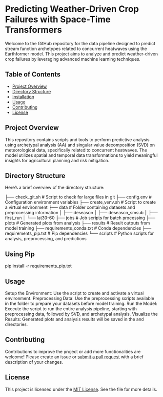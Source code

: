 # Predicting Weather-Driven Crop Failures with Space-Time Transformers

Welcome to the GitHub repository for the data pipeline designed to predict stream function archetypes related to concurrent heatwaves using the Earthformer model. This project aims to analyze and predict weather-driven crop failures by leveraging advanced machine learning techniques.

## Table of Contents
- [Project Overview](#project-overview)
- [Directory Structure](#directory-structure)
- [Installation](#installation)
- [Usage](#usage)
- [Contributing](#contributing)
- [License](#license)

## Project Overview

This repository contains scripts and tools to perform predictive analysis using archetypal analysis (AA) and singular value decomposition (SVD) on meteorological data, specifically related to concurrent heatwaves. The model utilizes spatial and temporal data transformations to yield meaningful insights for agricultural planning and risk mitigation.

## Directory Structure

Here’s a brief overview of the directory structure:

├── check_git.sh                   # Script to check for large files in git
├── config.env                     # Configuration environment variables
├── create_venv.sh                 # Script to create a virtual environment
├── data                           # Folder containing datasets and preprocessing information
│   ├── deseason
│   ├── deseason_smsub
│   ├── first_run
│   └── lat30-60
├── jobs                           # Job scripts for batch processing
├── plots                          # Generated plots from analysis
├── results                        # Result outputs from model training
├── requirements_conda.txt         # Conda dependencies
├── requirements_pip.txt           # Pip dependencies
└── scripts                        # Python scripts for analysis, preprocessing, and predictions

## Using Pip
pip install -r requirements_pip.txt

## Usage
Setup the Environment: Use the script to create and activate a virtual environment.
Preprocessing Data:
Use the preprocessing scripts available in the folder to prepare your datasets before model training.
Run the Model:
Execute the script to run the entire analysis pipeline, starting with preprocessing data, followed by SVD, and archetypal analysis.
Visualize the Results: Generated plots and analysis results will be saved in the and directories.

## Contributing
Contributions to improve the project or add more functionalities are welcome! Please create an issue or [submit a pull request](https://github.com/markmitrani/concurrent-heatwave-prediction/pulls) with a brief description of your changes.

## License
This project is licensed under the [MIT License](https://en.wikipedia.org/wiki/MIT_License). See the  file for more details.
